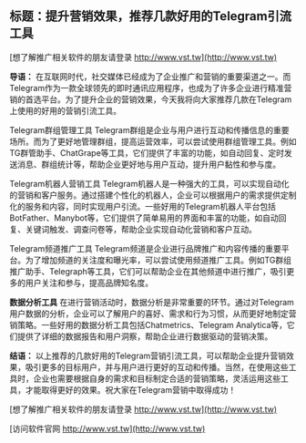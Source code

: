 ## **标题：提升营销效果，推荐几款好用的Telegram引流工具**

[想了解推广相关软件的朋友请登录 http://www.vst.tw](http://www.vst.tw)

**导语：**
在互联网时代，社交媒体已经成为了企业推广和营销的重要渠道之一。而Telegram作为一款全球领先的即时通讯应用程序，也成为了许多企业进行精准营销的首选平台。为了提升企业的营销效果，今天我将向大家推荐几款在Telegram上使用的好用的营销引流工具。

Telegram群组管理工具
Telegram群组是企业与用户进行互动和传播信息的重要场所。而为了更好地管理群组，提高运营效率，可以尝试使用群组管理工具。例如TG群管助手、ChatGrape等工具，它们提供了丰富的功能，如自动回复、定时发送消息、群组统计等，帮助企业更好地与用户互动，提升用户黏性和参与度。

Telegram机器人营销工具
Telegram机器人是一种强大的工具，可以实现自动化的营销和客户服务。通过搭建个性化的机器人，企业可以根据用户的需求提供定制化的服务和内容，同时实现用户引流。一些好用的Telegram机器人平台包括BotFather、Manybot等，它们提供了简单易用的界面和丰富的功能，如自动回复、关键词触发、调查问卷等，帮助企业实现自动化营销和客户互动。

Telegram频道推广工具
Telegram频道是企业进行品牌推广和内容传播的重要平台。为了增加频道的关注度和曝光率，可以尝试使用频道推广工具。例如TG群组推广助手、Telegraph等工具，它们可以帮助企业在其他频道中进行推广，吸引更多的用户关注和参与，提高品牌知名度。

**数据分析工具**
在进行营销活动时，数据分析是非常重要的环节。通过对Telegram用户数据的分析，企业可以了解用户的喜好、需求和行为习惯，从而更好地制定营销策略。一些好用的数据分析工具包括Chatmetrics、Telegram Analytica等，它们提供了详细的数据报告和用户洞察，帮助企业进行数据驱动的营销决策。

**结语：**
以上推荐的几款好用的Telegram营销引流工具，可以帮助企业提升营销效果，吸引更多的目标用户，并与用户进行更好的互动和传播。当然，在使用这些工具时，企业也需要根据自身的需求和目标制定合适的营销策略，灵活运用这些工具，才能取得更好的效果。祝大家在Telegram营销中取得成功！

[想了解推广相关软件的朋友请登录 http://www.vst.tw](http://www.vst.tw)


[访问软件官网 http://www.vst.tw](http://www.vst.tw)
